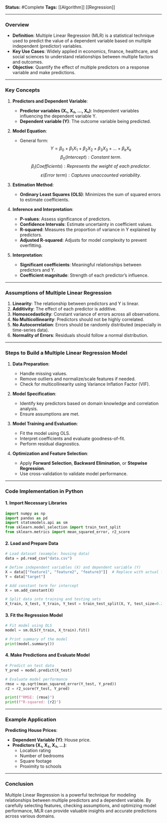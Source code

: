 **Status:**  #Complete 
**Tags:** [[Algorithm]] [[Regression]]

---
### **Overview**

- **Definition**: Multiple Linear Regression (MLR) is a statistical technique used to predict the value of a dependent variable based on multiple independent (predictor) variables.
- **Key Use Cases**: Widely applied in economics, finance, healthcare, and social sciences to understand relationships between multiple factors and outcomes.
- **Objective**: Quantify the effect of multiple predictors on a response variable and make predictions.

---

### **Key Concepts**

1. **Predictors and Dependent Variable**:
    
    - **Predictor variables (X₁, X₂, ..., Xₖ)**: Independent variables influencing the dependent variable Y.
    - **Dependent variable (Y)**: The outcome variable being predicted.
2. **Model Equation**:
    
    - General form:  
        $$Y=β_0+β_1X_1+β_2X_2+β_3X_3+...+β_kX_k$$$$\beta_0 (Intercept): Constant \ term.$$$$\beta_i (Coefficients): Represents \ the\ weight\ of\ each\ predictor.$$        $$\varepsilon (Error\ term): Captures\ unaccounted\ variability.$$
3. **Estimation Method**:
    
    - **Ordinary Least Squares (OLS)**: Minimizes the sum of squared errors to estimate coefficients.
4. **Inference and Interpretation**:
    
    - **P-values**: Assess significance of predictors.
    - **Confidence Intervals**: Estimate uncertainty in coefficient values.
    - **R-squared**: Measures the proportion of variance in Y explained by predictors.
    - **Adjusted R-squared**: Adjusts for model complexity to prevent overfitting.
5. **Interpretation**:
    
    - **Significant coefficients**: Meaningful relationships between predictors and Y.
    - **Coefficient magnitude**: Strength of each predictor’s influence.

---

### **Assumptions of Multiple Linear Regression**

1. **Linearity**: The relationship between predictors and Y is linear.
2. **Additivity**: The effect of each predictor is additive.
3. **Homoscedasticity**: Constant variance of errors across all observations.
4. **No Multicollinearity**: Predictors should not be highly correlated.
5. **No Autocorrelation**: Errors should be randomly distributed (especially in time-series data).
6. **Normality of Errors**: Residuals should follow a normal distribution.

---
### **Steps to Build a Multiple Linear Regression Model**

1. **Data Preparation**:
    
    - Handle missing values.
    - Remove outliers and normalize/scale features if needed.
    - Check for multicollinearity using Variance Inflation Factor (VIF).
2. **Model Specification**:
    
    - Identify key predictors based on domain knowledge and correlation analysis.
    - Ensure assumptions are met.
3. **Model Training and Evaluation**:
    
    - Fit the model using OLS.
    - Interpret coefficients and evaluate goodness-of-fit.
    - Perform residual diagnostics.
4. **Optimization and Feature Selection**:
    
    - Apply **Forward Selection**, **Backward Elimination**, or **Stepwise Regression**.
    - Use cross-validation to validate model performance.

---

### **Code Implementation in Python**

#### **1. Import Necessary Libraries**

```python
import numpy as np
import pandas as pd
import statsmodels.api as sm
from sklearn.model_selection import train_test_split
from sklearn.metrics import mean_squared_error, r2_score
```

#### **2. Load and Prepare Data**

```python
# Load dataset (example: housing data)
data = pd.read_csv("data.csv")

# Define independent variables (X) and dependent variable (Y)
X = data[["feature1", "feature2", "feature3"]]  # Replace with actual feature names
Y = data["target"]

# Add constant term for intercept
X = sm.add_constant(X)

# Split data into training and testing sets
X_train, X_test, Y_train, Y_test = train_test_split(X, Y, test_size=0.2, random_state=42)
```

#### **3. Fit the Regression Model**

```python
# Fit model using OLS
model = sm.OLS(Y_train, X_train).fit()

# Print summary of the model
print(model.summary())
```

#### **4. Make Predictions and Evaluate Model**

```python
# Predict on test data
Y_pred = model.predict(X_test)

# Evaluate model performance
rmse = np.sqrt(mean_squared_error(Y_test, Y_pred))
r2 = r2_score(Y_test, Y_pred)

print(f"RMSE: {rmse}")
print(f"R-squared: {r2}")
```

---

### **Example Application**

**Predicting House Prices**:

- **Dependent Variable (Y)**: House price.
- **Predictors (X₁, X₂, X₃, ...)**:
    - Location rating
    - Number of bedrooms
    - Square footage
    - Proximity to schools

---

### **Conclusion**

Multiple Linear Regression is a powerful technique for modeling relationships between multiple predictors and a dependent variable. By carefully selecting features, checking assumptions, and optimizing model performance, MLR can provide valuable insights and accurate predictions across various domains.